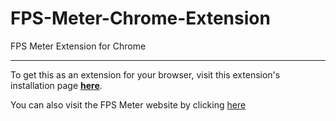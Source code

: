 # FPS-Meter-Chrome-Extension
FPS Meter Extension for Chrome
***
To get this as an extension for your browser, visit this extension's installation page **[here](https://fps-meter-extension.snakebyte.repl.co/)**.

You can also visit the FPS Meter website by clicking [here](https://fps-meter.snakebyte.repl.co/)
